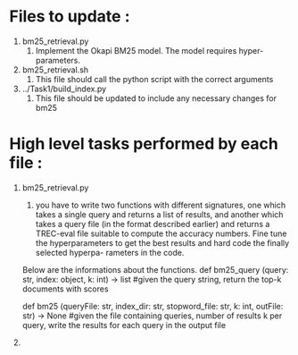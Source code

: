 # Files to update : 

1. bm25_retrieval.py
    1. Implement the Okapi BM25 model. The model requires hyper-parameters.
2. bm25_retrieval.sh
    1. This file should call the python script with the correct arguments
3. ../Task1/build_index.py
    1. This file should be updated to include any necessary changes for bm25


# High level tasks performed by each file :
1. bm25_retrieval.py
    1. you have to write two functions with different signatures, one which takes
        a single query and returns a list of results, and another which takes a query file (in the format
        described earlier) and returns a TREC-eval file suitable to compute the accuracy numbers.
        Fine tune the hyperparameters to get the best results and hard code the finally selected hyperpa-
        rameters in the code.

    Below are the informations about the functions. 
    def bm25_query (query: str, index: object, k: int) -> list #given the query string, return the top-k documents with scores

    def bm25 (queryFile: str, index_dir: str, stopword_file: str, k: int, outFile: str) -> None #given the file containing queries, number of results k per query, write the results for each query in the output file

2. 


